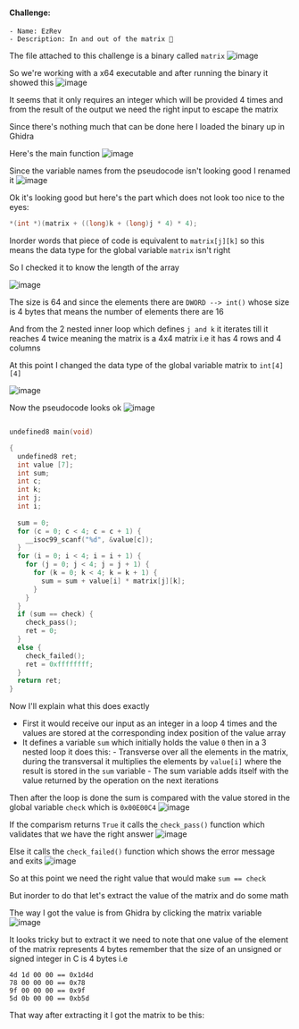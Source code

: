 #### Challenge:
    - Name: EzRev
    - Description: In and out of the matrix 🙂

The file attached to this challenge is a binary called `matrix`
![image](https://github.com/h4ckyou/h4ckyou.github.io/assets/127159644/bed56af0-99e3-4324-92b8-f63a2d040f12)

So we're working with a x64 executable and after running the binary it showed this
![image](https://github.com/h4ckyou/h4ckyou.github.io/assets/127159644/7f2fbaf1-f27a-4c4e-8bea-6a64caf1e45d)

It seems that it only requires an integer which will be provided 4 times and from the result of the output we need the right input to escape the matrix

Since there's nothing much that can be done here I loaded the binary up in Ghidra

Here's the main function
![image](https://github.com/h4ckyou/h4ckyou.github.io/assets/127159644/0efcd88e-9e5d-4ee9-abbf-7c31d45c4c28)

Since the variable names from the pseudocode isn't looking good I renamed it
![image](https://github.com/h4ckyou/h4ckyou.github.io/assets/127159644/722f5948-5898-43f7-b3b9-86e4fd350608)

Ok it's looking good but here's the part which does not look too nice to the eyes:

```c
*(int *)(matrix + ((long)k + (long)j * 4) * 4);
```

Inorder words that piece of code is equivalent to `matrix[j][k]` so this means the data type for the global variable `matrix` isn't right

So I checked it to know the length of the array

![image](https://github.com/h4ckyou/h4ckyou.github.io/assets/127159644/39ca954b-9356-46da-84c9-889927f0b008)

The size is 64 and since the elements there are `DWORD --> int()` whose size is 4 bytes that means the number of elements there are 16

And from the 2 nested inner loop which defines `j and k` it iterates till it reaches 4 twice meaning the matrix is a 4x4 matrix i.e it has 4 rows and 4 columns

At this point I changed the data type of the global variable matrix to `int[4][4]` 

![image](https://github.com/h4ckyou/h4ckyou.github.io/assets/127159644/02b4abc7-4aa6-4c8c-bdf6-36c5d4423b6a)

Now the pseudocode looks ok
![image](https://github.com/h4ckyou/h4ckyou.github.io/assets/127159644/87a7ef47-45b2-4f3d-bba5-2379d0030953)

```c

undefined8 main(void)

{
  undefined8 ret;
  int value [7];
  int sum;
  int c;
  int k;
  int j;
  int i;
  
  sum = 0;
  for (c = 0; c < 4; c = c + 1) {
    __isoc99_scanf("%d", &value[c]);
  }
  for (i = 0; i < 4; i = i + 1) {
    for (j = 0; j < 4; j = j + 1) {
      for (k = 0; k < 4; k = k + 1) {
        sum = sum + value[i] * matrix[j][k];
      }
    }
  }
  if (sum == check) {
    check_pass();
    ret = 0;
  }
  else {
    check_failed();
    ret = 0xffffffff;
  }
  return ret;
}
```

Now I'll explain what this does exactly

- First it would receive our input as an integer in a loop 4 times and the values are stored at the corresponding index position of the value array
- It defines a variable `sum` which initially holds the value `0` then in a 3 nested loop it does this:
      - Transverse over all the elements in the matrix, during the transversal it multiplies the elements by `value[i]` where the result is stored in the `sum` variable
      - The sum variable adds itself with the value returned by the operation on the next iterations 

Then after the loop is done the sum is compared with the value stored in the global variable `check` which is `0x00E00C4`
![image](https://github.com/h4ckyou/h4ckyou.github.io/assets/127159644/39d948d8-d520-4da5-9c63-1f1c13caea12)

If the comparism returns `True` it calls the `check_pass()` function which validates that we have the right answer
![image](https://github.com/h4ckyou/h4ckyou.github.io/assets/127159644/5718ac03-d2a3-498d-bb90-365467cb7080)

Else it calls the `check_failed()` function which shows the error message and exits
![image](https://github.com/h4ckyou/h4ckyou.github.io/assets/127159644/42dba7c6-39f1-476d-a739-7e97c8ab3a53)

So at this point we need the right value that would make `sum == check`

But inorder to do that let's extract the value of the matrix and do some math

The way I got the value is from Ghidra by clicking the matrix variable
![image](https://github.com/h4ckyou/h4ckyou.github.io/assets/127159644/9753f462-2058-44f4-8512-e5fa4f964eb8)

It looks tricky but to extract it we need to note that one value of the element of the matrix represents 4 bytes remember that the size of an unsigned or signed integer in C is 4 bytes i.e

```
4d 1d 00 00 == 0x1d4d
78 00 00 00 == 0x78
9f 00 00 00 == 0x9f
5d 0b 00 00 == 0xb5d
```

That way after extracting it I got the matrix to be this:

```c







